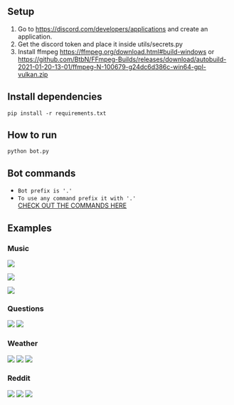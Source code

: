 ## Setup
1. Go to https://discord.com/developers/applications and create an application.  
2. Get the discord token and place it inside utils/secrets.py
3. Install ffmpeg https://ffmpeg.org/download.html#build-windows or https://github.com/BtbN/FFmpeg-Builds/releases/download/autobuild-2021-01-20-13-01/ffmpeg-N-100679-g24dc6d386c-win64-gpl-vulkan.zip

## Install dependencies
`pip install -r requirements.txt`

## How to run
`python bot.py`

## Bot commands

* `Bot prefix is '.'`
* `To use any command prefix it with '.'`  
[CHECK OUT THE COMMANDS HERE](./COMMANDS.md)

## Examples

### Music

![](imgs/play.jpg)

![](imgs/q.jpg)

![](imgs/np.jpg)

### Questions

![](imgs/ques.jpg)
![](imgs/luck.jpg)

### Weather

![](imgs/weather.jpg)
![](imgs/astro.jpg)
![](imgs/nasa.jpg)

### Reddit

![](imgs/reddit1.jpg)
![](imgs/reddit2.jpg)
![](imgs/reddit3.jpg)